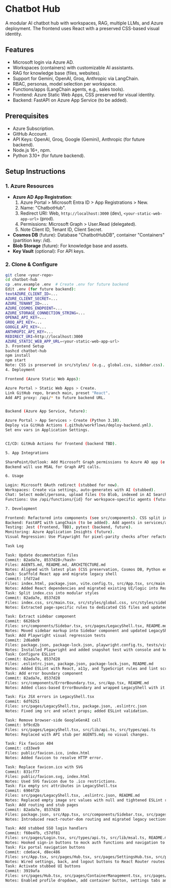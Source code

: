 # Chatbot Hub

A modular AI chatbot hub with workspaces, RAG, multiple LLMs, and Azure deployment. The frontend uses React with a preserved CSS-based visual identity.

## Features
- Microsoft login via Azure AD.
- Workspaces (containers) with customizable AI assistants.
- RAG for knowledge base (files, websites).
- Support for Gemini, OpenAI, Groq, Anthropic via LangChain.
- RBAC, personas, model selection per workspace.
- Functions/apps (LangChain agents, e.g., sales tools).
- Frontend: Azure Static Web Apps, CSS preserved for visual identity.
- Backend: FastAPI on Azure App Service (to be added).

## Prerequisites
- Azure Subscription.
- GitHub Account.
- API Keys: OpenAI, Groq, Google (Gemini), Anthropic (for future backend).
- Node.js 16+, npm.
- Python 3.10+ (for future backend).

## Setup Instructions

### 1. Azure Resources
- **Azure AD App Registration**:
  1. Azure Portal > Microsoft Entra ID > App Registrations > New.
  2. Name: "ChatbotHub".
  3. Redirect URI: Web, `http://localhost:3000` (dev), `<your-static-web-app-url>` (prod).
  4. Permissions: Microsoft Graph > User.Read (delegated).
  5. Note Client ID, Tenant ID, Client Secret.
- **Cosmos DB** (future): Database "ChatbotHubDB", container "Containers" (partition key: /id).
- **Blob Storage** (future): For knowledge base and assets.
- **Key Vault** (optional): For API keys.

### 2. Clone & Configure
```bash
git clone <your-repo>
cd chatbot-hub
cp .env.example .env  # Create .env for future backend
Edit .env (for future backend):
textAZURE_CLIENT_ID=...
AZURE_CLIENT_SECRET=...
AZURE_TENANT_ID=...
AZURE_COSMOS_ENDPOINT=...
AZURE_STORAGE_CONNECTION_STRING=...
OPENAI_API_KEY=...
GROQ_API_KEY=...
GOOGLE_API_KEY=...
ANTHROPIC_API_KEY=...
REDIRECT_URI=http://localhost:3000
AZURE_STATIC_WEB_APP_URL=<your-static-web-app-url>
3. Frontend Setup
bashcd chatbot-hub
npm install
npm start
Note: CSS is preserved in src/styles/ (e.g., global.css, sidebar.css). Do not modify style rules to maintain visual identity.
4. Deployment

Frontend (Azure Static Web Apps):

Azure Portal > Static Web Apps > Create.
Link GitHub repo, branch main, preset "React".
Add API proxy: /api/* to future backend URL.


Backend (Azure App Service, future):

Azure Portal > App Services > Create (Python 3.10).
Deploy via GitHub Actions (.github/workflows/deploy-backend.yml).
Set env vars in Application Settings.


CI/CD: GitHub Actions for frontend (backend TBD).

5. App Integrations

SharePoint/Outlook: Add Microsoft Graph permissions to Azure AD app (e.g., Files.ReadWrite) for future backend.
Backend will use MSAL for Graph API calls.

6. Usage

Login: Microsoft OAuth redirect (stubbed for now).
Workspaces: Create via settings, auto-generates with AI (stubbed).
Chat: Select model/persona, upload files (to Blob, indexed in AI Search, stubbed).
Functions: Use /api/functions/{id} for workspace-specific agents (future).

7. Development

Frontend: Refactored into components (see src/components). CSS split into styles/ but unchanged for identity.
Backend: FastAPI with LangChain (to be added). Add agents in services/agents.py.
Testing: Jest (frontend, TBD), pytest (backend, future).
Monitoring: Azure Application Insights (future).
Visual Regression: Use Playwright for pixel-parity checks after refactors.

Task Log

Task: Update documentation files
Commit: 82ada7e, 8537d28</hash>
Files: AGENTS.md, README.md, ARCHITECTURE.md
Notes: Aligned with latest plan (CSS preservation, Cosmos DB, Python embeddings).
Task: Scaffold React app and migrate legacy shell
Commit: 1fd72ad
Files: index.html, package.json, vite.config.ts, src/App.tsx, src/main.tsx, src/pages/LegacyShell.tsx
Notes: Added React dependencies and migrated existing UI/logic into React components.
Task: Split index.css into modular styles
Commit: 82ada7e, 8537d28
Files: index.css, src/main.tsx, src/styles/global.css, src/styles/sidebar.css, src/styles/chat.css, src/styles/hub.css, src/styles/settings.css, src/styles/modal.css
Notes: Extracted page-specific rules to dedicated CSS files and updated imports.

Task: Extract sidebar component
Commit: 6626bc9
Files: src/components/Sidebar.tsx, src/pages/LegacyShell.tsx, README.md
Notes: Moved sidebar markup into Sidebar component and updated LegacyShell.
Task: Add Playwright visual regression tests
Commit: 2d6a0d9
Files: package.json, package-lock.json, playwright.config.ts, tests/visual.test.ts
Notes: Installed Playwright and added snapshot test with console and keyboard checks.
Task: Configure ESLint
Commit: 82ada7e, 8537d28
Files: .eslintrc.json, package.json, package-lock.json, README.md
Notes: Added ESLint with React, a11y, and TypeScript rules and lint script.
Task: Add error boundary component
Commit: 82ada7e, 8537d28
Files: src/components/ErrorBoundary.tsx, src/App.tsx, README.md
Notes: Added class-based ErrorBoundary and wrapped LegacyShell with it.

Task: Fix JSX errors in LegacyShell.tsx
Commit: 6df6251
Files: src/pages/LegacyShell.tsx, package.json, .eslintrc.json
Notes: Fixed img src and select props; added ESLint validation.

Task: Remove browser-side GoogleGenAI call
Commit: bf9cd2b
Files: src/pages/LegacyShell.tsx, src/lib/api.ts, src/types/api.ts
Notes: Replaced with API stub per AGENTS.md; no visual changes.

Task: Fix favicon 404
Commit: cd33ee9
Files: public/favicon.ico, index.html
Notes: Added favicon to resolve HTTP error.

Task: Replace favicon.ico with SVG
Commit: 831cf77
Files: public/favicon.svg, index.html
Notes: Used SVG favicon due to .ico restrictions.
Task: Fix empty src attributes in LegacyShell.tsx
Commit: 6904f2b
Files: src/pages/LegacyShell.tsx, .eslintrc.json, README.md
Notes: Replaced empty image src values with null and tightened ESLint rules.
Task: Add routing and stub pages
Commit: 82ada7e, 8537d28
Files: package.json, src/App.tsx, src/components/Sidebar.tsx, src/pages/Login.tsx, src/pages/Hub.tsx, src/pages/SettingsHub.tsx, src/pages/GlobalSettings.tsx, src/pages/Workspace.tsx, src/pages/Knowledge.tsx, src/pages/LegacyShell.tsx
Notes: Introduced react-router-dom routing and migrated legacy sections into dedicated pages with debugging logs.

Task: Add stubbed SSO login handlers
Commit: f60e4fb, c57df81
Files: src/pages/Login.tsx, src/types/api.ts, src/lib/msal.ts, README.md
Notes: Hooked sign-in buttons to mock auth functions and navigation to maintain behavior.
Task: Fix portal navigation buttons
Commit: cde6ac4, d8ec486
Files: src/App.tsx, src/pages/Hub.tsx, src/pages/SettingsHub.tsx, src/pages/GlobalSettings.tsx, src/pages/Workspace.tsx, src/pages/Knowledge.tsx, src/pages/ContainerManagement.tsx
Notes: Wired settings, back, and logout buttons to React Router routes and added container management stub.
Task: Activate stubbed UI buttons
Commit: 3919afa
Files: src/pages/Hub.tsx, src/pages/ContainerManagement.tsx, src/pages/GlobalSettings.tsx
Notes: Enabled profile dropdown, add container button, settings tabs and form controls.
